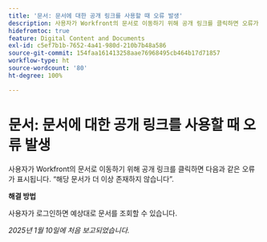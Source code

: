 ```yaml
---
title: '문서: 문서에 대한 공개 링크를 사용할 때 오류 발생'
description: 사용자가 Workfront의 문서로 이동하기 위해 공개 링크를 클릭하면 오류가 표시됩니다.
hidefromtoc: true
feature: Digital Content and Documents
exl-id: c5ef7b1b-7652-4a41-980d-210b7b48a586
source-git-commit: 154faa161413258aae76968495cb464b17d71857
workflow-type: ht
source-wordcount: '80'
ht-degree: 100%

---
```


# 문서: 문서에 대한 공개 링크를 사용할 때 오류 발생

<!--
>[!NOTE]
>
>This issue has been resolved.-->

사용자가 Workfront의 문서로 이동하기 위해 공개 링크를 클릭하면 다음과 같은 오류가 표시됩니다. “해당 문서가 더 이상 존재하지 않습니다”.

**해결 방법**

사용자가 로그인하면 예상대로 문서를 조회할 수 있습니다.

_2025년 1월 10일에 처음 보고되었습니다._

